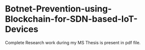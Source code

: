 # Botnet-Prevention-using-Blockchain-for-SDN-based-IoT-Devices
Complete Research work during my MS Thesis is present in pdf file.
